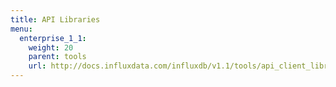 ```yaml
---
title: API Libraries
menu:
  enterprise_1_1:
    weight: 20
    parent: tools
    url: http://docs.influxdata.com/influxdb/v1.1/tools/api_client_libraries/
---
```


